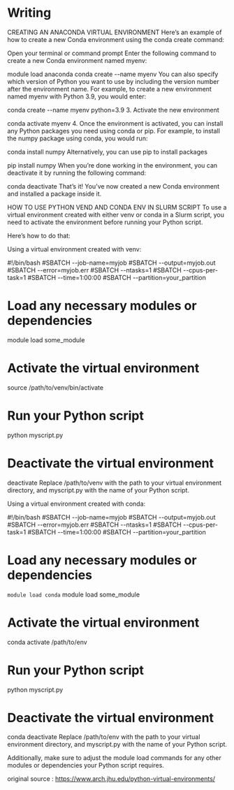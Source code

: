 # Writing

CREATING AN ANACONDA VIRTUAL ENVIRONMENT
Here’s an example of how to create a new Conda environment using the conda create command:

Open your terminal or command prompt
Enter the following command to create a new Conda environment named myenv:
 
module load anaconda
conda create --name myenv
You can also specify which version of Python you want to use by including the version number after the environment name. For example, to create a new environment named myenv with Python 3.9, you would enter:

conda create --name myenv python=3.9
        3. Activate the new environment

conda activate myenv
        4.  Once the environment is activated, you can install any Python packages you need using conda or pip. For example, to install the numpy package using conda, you would run:

conda install numpy
Alternatively, you can use pip to install packages

pip install numpy
When you’re done working in the environment, you can deactivate it by running the following command:

conda deactivate
That’s it! You’ve now created a new Conda environment and installed a package inside it.

HOW TO USE PYTHON VEND AND CONDA ENV IN SLURM SCRIPT
To use a virtual environment created with either venv or conda in a Slurm script, you need to activate the environment before running your Python script.

Here’s how to do that:

Using a virtual environment created with venv:

#!/bin/bash
#SBATCH --job-name=myjob
#SBATCH --output=myjob.out
#SBATCH --error=myjob.err
#SBATCH --ntasks=1
#SBATCH --cpus-per-task=1
#SBATCH --time=1:00:00
#SBATCH --partition=your_partition

# Load any necessary modules or dependencies
module load some_module

# Activate the virtual environment
source /path/to/venv/bin/activate

# Run your Python script
python myscript.py

# Deactivate the virtual environment
deactivate
Replace /path/to/venv with the path to your virtual environment directory, and myscript.py with the name of your Python script.

Using a virtual environment created with conda:

#!/bin/bash
#SBATCH --job-name=myjob
#SBATCH --output=myjob.out
#SBATCH --error=myjob.err
#SBATCH --ntasks=1
#SBATCH --cpus-per-task=1
#SBATCH --time=1:00:00
#SBATCH --partition=your_partition

# Load any necessary modules or dependencies
`module load conda`
module load some_module

# Activate the virtual environment
conda activate /path/to/env

# Run your Python script
python myscript.py

# Deactivate the virtual environment
conda deactivate
Replace /path/to/env with the path to your virtual environment directory, and myscript.py with the name of your Python script.

Additionally, make sure to adjust the module load commands for any other modules or dependencies your Python script requires.

original source : https://www.arch.jhu.edu/python-virtual-environments/ 
